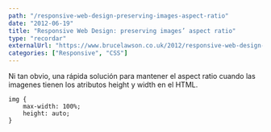```yaml
---
path: "/responsive-web-design-preserving-images-aspect-ratio"
date: "2012-06-19"
title: "Responsive Web Design: preserving images’ aspect ratio"
type: "recordar"
externalUrl: "https://www.brucelawson.co.uk/2012/responsive-web-design-preserving-images-aspect-ratio/"
categories: ["Responsive", "CSS"]
---
```


Ni tan obvio, una rápida solución para mantener el aspect ratio cuando las imagenes tienen los atributos height y width en el HTML.

```
img {
    max-width: 100%;
    height: auto;
}
```
